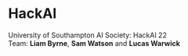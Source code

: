 # HackAI
University of Southampton AI Society: HackAI 22  
Team: **Liam Byrne**, **Sam Watson** and **Lucas Warwick**
